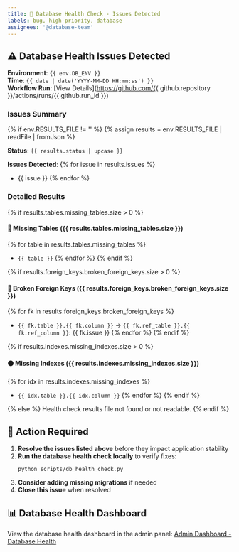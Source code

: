 ```yaml
---
title: 🚨 Database Health Check - Issues Detected
labels: bug, high-priority, database
assignees: '@database-team'
---
```


## ⚠️ Database Health Issues Detected

**Environment**: `{{ env.DB_ENV }}`  
**Time**: `{{ date | date('YYYY-MM-DD HH:mm:ss') }}`  
**Workflow Run**: [View Details](https://github.com/{{ github.repository }}/actions/runs/{{ github.run_id }})

### Issues Summary

{% if env.RESULTS_FILE != '' %}
{% assign results = env.RESULTS_FILE | readFile | fromJson %}

**Status**: `{{ results.status | upcase }}`

**Issues Detected**:
{% for issue in results.issues %}
- {{ issue }}
{% endfor %}

### Detailed Results

{% if results.tables.missing_tables.size > 0 %}
#### 🔴 Missing Tables ({{ results.tables.missing_tables.size }})
{% for table in results.tables.missing_tables %}
- `{{ table }}`
{% endfor %}
{% endif %}

{% if results.foreign_keys.broken_foreign_keys.size > 0 %}
#### 🔴 Broken Foreign Keys ({{ results.foreign_keys.broken_foreign_keys.size }})
{% for fk in results.foreign_keys.broken_foreign_keys %}
- `{{ fk.table }}.{{ fk.column }}` → `{{ fk.ref_table }}.{{ fk.ref_column }}`: {{ fk.issue }}
{% endfor %}
{% endif %}

{% if results.indexes.missing_indexes.size > 0 %}
#### 🟠 Missing Indexes ({{ results.indexes.missing_indexes.size }})
{% for idx in results.indexes.missing_indexes %}
- `{{ idx.table }}.{{ idx.column }}`
{% endfor %}
{% endif %}

{% else %}
Health check results file not found or not readable.
{% endif %}

## 🔨 Action Required

1. **Resolve the issues listed above** before they impact application stability
2. **Run the database health check locally** to verify fixes: 
   ```
   python scripts/db_health_check.py
   ```
3. **Consider adding missing migrations** if needed
4. **Close this issue** when resolved

## 📊 Database Health Dashboard

View the database health dashboard in the admin panel:
[Admin Dashboard - Database Health](https://dentamind.com/admin/dashboard?tab=database) 